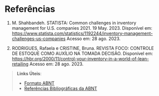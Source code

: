 # Referências

1. M. Shahbandeh. STATISTA: Common challenges in inventory management for U.S. companies 2021. 19 May. 2023. Disponível em: <https://www.statista.com/statistics/1192244/inventory-management-challenges-us-companies> Acesso em: 28 ago. 2023.

2. RODRIGUES, Rafaela e CRISTINE, Bruna. REVISTA FOCO: CONTROLE DE ESTOQUE COMO AUXÍLIO NA TOMADA DECISÃO. Disponível em: <https://hbr.org/2000/11/control-your-inventory-in-a-world-of-lean-retailing> Acesso em: 28 ago. 2023.

> **Links Úteis**:
> - [Formato ABNT](https://www.normastecnicas.com/abnt/trabalhos-academicos/referencias/)
> - [Referências Bibliográficas da ABNT](https://comunidade.rockcontent.com/referencia-bibliografica-abnt/)
